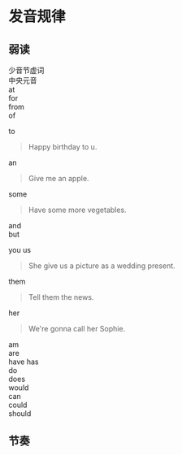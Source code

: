 # 发音规律  

## 弱读  
少音节虚词  
中央元音  
at  
for  
from  
of  

to  

> Happy birthday to u.

an

> Give me an apple.

some  

> Have some more vegetables.

and  
but  

you
us

> She give us a picture as a wedding present.

them  

> Tell them the news.

her  

> We're gonna call her Sophie.

am  
are  
have
has  
do  
does  
would  
can  
could  
should  

## 节奏  
